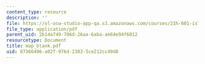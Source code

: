 ```yaml
---
content_type: resource
description: ''
file: https://ol-ocw-studio-app-qa.s3.amazonaws.com/courses/21h-601-islam-the-middle-east-and-the-west-fall-2006/07366496a02f976d23835ce212cc49d8_map_blank.pdf
file_type: application/pdf
parent_uid: 2b14a749-706d-26aa-6aba-ae64e94f6812
resourcetype: Document
title: map_blank.pdf
uid: 07366496-a02f-976d-2383-5ce212cc49d8
---
```


